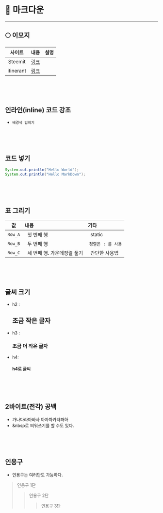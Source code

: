 # 📖 마크다운

___

## 🌕 이모지

| 사이트 | 내용 |설명|
|:---:|:---:|:----:|
| Steemit | [링크](https://steemit.com/steemkr-guide/@snow-airline/steemkr-quick-start-guide)|
| itinerant | [링크](https://itinerant.tistory.com/60) |

<br/><br/><br/>

## 인라인(inline) 코드 강조

- `배경색 입히기`

<br/><br/><br/>

## 코드 넣기

``` java
System.out.println("Hello World");
System.out.println("Hello MarkDown");
```

<br/><br/><br/>

## 표 그리기

| 값 | 내용 | 기타 |
|:---:|:---|:---|
| `Row_A` | &nbsp; 첫 번째 행 | &nbsp; static |
| `Row_B` | &nbsp; 두 번째 행 | &nbsp;`정렬은 : 를 사용` |
| `Row_C` | &nbsp; 세 번째 행. 가운데정렬 풀기 | &nbsp; 간단한 사용법 |

<br/><br/><br/>

## 글씨 크기

- h2 : <h2>조금 작은 글자</h2>
- h3 : <h3>조금 더 작은 글자</h3>
- h4: <h4>h4로 글씨</h4>

<br/><br/><br/>

## 2바이트(전각) 공백

- 가나다라마바사 아자차카타파하
- &nbsp로 띄워쓰기를 할 수도 있다.

<br/><br/><br/>

## 인용구

- 인용구는 여러단도 가능하다.
  <br/>

> 인용구 1단
>> 인용구 2단
>>> 인용구 3단



